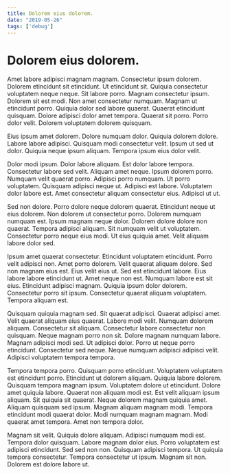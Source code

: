 ```yaml
---
title: Dolorem eius dolorem.
date: "2019-05-26"
tags: ['debug']
---
```


# Dolorem eius dolorem.

Amet labore adipisci magnam magnam. Consectetur ipsum dolorem. Dolorem etincidunt sit etincidunt. Ut etincidunt sit. Quiquia consectetur voluptatem neque neque. Sit labore porro. Magnam consectetur ipsum. Dolorem sit est modi. Non amet consectetur numquam. Magnam ut etincidunt porro. Quiquia dolor sed labore quaerat. Quaerat etincidunt quisquam. Dolore adipisci dolor amet tempora. Quaerat sit porro. Porro dolor velit. Dolorem voluptatem dolorem quisquam.

Eius ipsum amet dolorem. Dolore numquam dolor. Quiquia dolorem dolore. Labore labore adipisci. Quisquam modi consectetur velit. Ipsum ut sed ut dolor. Quiquia neque ipsum aliquam. Tempora ipsum eius dolor velit.

Dolor modi ipsum. Dolor labore aliquam. Est dolor labore tempora. Consectetur labore sed velit. Aliquam amet neque. Ipsum dolorem porro. Numquam velit quaerat porro. Adipisci porro numquam. Ut porro voluptatem. Quisquam adipisci neque ut. Adipisci est labore. Voluptatem dolor labore est. Amet consectetur aliquam consectetur eius. Adipisci ut ut.

Sed non dolore. Porro dolore neque dolorem quaerat. Etincidunt neque ut eius dolorem. Non dolorem ut consectetur porro. Dolorem numquam numquam est. Ipsum magnam neque dolor. Dolorem dolore dolore non quaerat. Tempora adipisci aliquam. Sit numquam velit ut voluptatem. Consectetur porro neque eius modi. Ut eius quiquia amet. Velit aliquam labore dolor sed.

Ipsum amet quaerat consectetur. Etincidunt voluptatem etincidunt. Porro velit adipisci non. Amet porro dolorem. Velit quaerat aliquam dolore. Sed non magnam eius est. Eius velit eius ut. Sed est etincidunt labore. Eius labore labore etincidunt ut. Amet neque non est. Numquam labore est sit eius. Etincidunt adipisci magnam. Quiquia ipsum dolor dolorem. Consectetur porro sit ipsum. Consectetur quaerat aliquam voluptatem. Tempora aliquam est.

Quisquam quiquia magnam sed. Sit quaerat adipisci. Quaerat adipisci amet. Velit quaerat aliquam eius quaerat. Labore modi velit. Numquam dolorem aliquam. Consectetur sit aliquam. Consectetur labore consectetur non quisquam. Neque magnam porro non sit. Dolore magnam numquam labore. Magnam adipisci modi sed. Ut adipisci dolor. Porro ut neque porro etincidunt. Consectetur sed neque. Neque numquam adipisci adipisci velit. Adipisci voluptatem tempora tempora.

Tempora tempora porro. Quisquam porro etincidunt. Voluptatem voluptatem est etincidunt porro. Etincidunt ut dolorem aliquam. Quiquia labore dolorem. Quisquam tempora magnam ipsum. Voluptatem dolore ut etincidunt. Dolore amet quiquia labore. Quaerat non aliquam modi est. Est velit aliquam ipsum aliquam. Sit quiquia sit quaerat. Neque dolorem magnam quiquia amet. Aliquam quisquam sed ipsum. Magnam aliquam magnam modi. Tempora etincidunt modi quaerat dolor. Modi numquam magnam magnam. Modi quaerat amet tempora. Amet non tempora dolor.

Magnam sit velit. Quiquia dolore aliquam. Adipisci numquam modi est. Tempora dolor quisquam. Labore magnam dolor eius. Porro voluptatem est adipisci etincidunt. Sed sed non non. Quisquam adipisci tempora. Ut quiquia tempora consectetur. Tempora consectetur ut ipsum. Magnam sit non. Dolorem est dolore labore ut.
